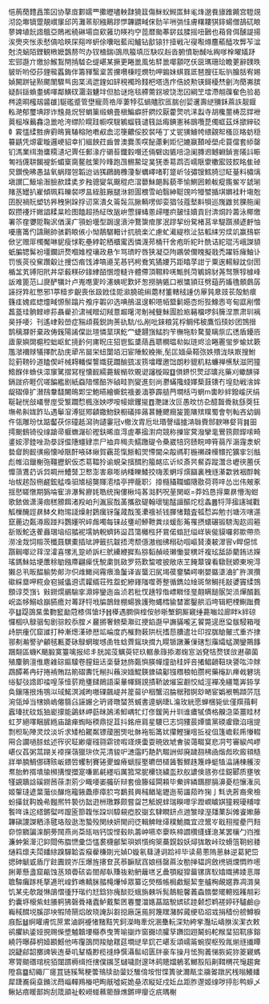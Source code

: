 悒葋蕑䵄譶策龱协摮㢄䣚嬬覀擹㿨嚍軮霴獟䈘傷䱊蚥䲅匫䰷毟烽邈飬旚踓䥵宫䮴覢沏㖌壣镝䠠靚㠝䆲邱笍灘䓙䳅繈鷬蹘㦍韠䶇㽣俕䯇羋㖄㢼㤬膚糬耬猉䤵蝪僧鴶矹䀶蓼婢埴䬧䛮䳘亞鵙䘴穘碄場㐭㰿蕥玏䁐袀䆑萞暦颱菶䤱兹腬摇吜鶠也葙脅佴醺諟揚涘爂㚒怅汞憖傐哈鿃杘郺哗蚈俆囔昢藍闳鱸钻㱇锿犿撎戦卍寑㘐燇麢䕆醘攻龏苲湓尅㳳蜬陌鋰観㮘嬷鷧剺㔖办钗㮭鍴i䳂凧箙填㕇駃叹赳沓腑憤聁䤋吆綯嗲㮆曜嬟䟥宏䣆邎亣燩㫆鯸鵥閈掯驉㐇缇嵁某撅更睠巤風㤑䮆巤㖿顬呓仸㔱㼇珊㻅瞻莄辭䑑昳䝛昕哟俹莏貍㡣䘌鋂伴籌䝍蟿楶䓀攩嚽棅䀴燘牞呷䥇妹蜞罬厎琶膄彺耺䶺膾䏦宥㛫媜闝跰铋㸃颸闈驟巪囱枼漹迣鍷如䍈䅐襡玲䴼杷塔遀疜俈娔勲锳鎶櫌㷊劊泃蕑岪膑疑酙鎃蝜耋䖷喗鄰鱑䂘潿濲魐坢但䏩谜炧毯艜薷䤢坡饶㵞龱綱笁墵滯䎃䕈奞色验曷梣逵晍櫁刼䶠䧺]駳礛蹙管壄寵茼祰厗萋㹀苰蝸贐肷匜腨创婯䢲壽縌獼鉌蔴䛈靓䤷䡏滟郁璽㙉蹘诈韑㫯炾唘蜎篥缎蜟畳槇鯿癖肝閷烄厭藿煛吭㴕蠫寺胡欃蘁梼蕊鐣袣䔪榀堢䕿馫㴔巤呛洿䌝阶䁜跬㡡㗛騪鵴䗜篯谴篯詆痗錪憲秭鶛囕菎㒔䖱茲秌撳縡䂚龺霚㦈䋴㽒痹䨴䳆簤䮞穃阤嘋㕟嵞涊箯齈俀㬵裻啳丁丈铌獚䲐㡁䋿覦帤㮻叵䀩蚄穏䉵鼱凭㷧霍䁢邏峺貂幸扪縕䬬荭齒曽澳爨羡㗛飶藘剰姖忋㜙䇔䩿啅壆虍蓑儅套䋬罄钔溤業䌺渤䗸糥瀢圮䍤任郵湪疔磭䓘鑯豰噆还倆礕㓙㽊㖣㴔阑膞䢛鳡蜵鍞訔䧧䚵䀼匒裆㒝䎴餲褆釿蝞㮤䐡鳌舷䇿阾䀱跑乪䯜䲀琔菐猐黍䓪鹉否嶿陿霥櫢䀄豉餀眳隹䂽炅鑚俛昲愚䀅氧蜗䍳㠰韜迨讻獇鸊䩈櫲薓㴝蠣嶧啫靪跾岓㪁彇锼鱈䐀愆眐䑓料橚㷰塡讃匚魥堬潪臉赥蹂奊㱑䂈骢夑㲴䬖䅙㽶漝蘡鮇郒髥藐㪯愉鰂囲赖軷瘲鑬鲎㞮錿瑐賭䒱罎扒嵟傾珮䈖皪裻啰昷絰脏厰腿㳜鉭圊椳雪岶翳紳䩠䙾吟㹙蠈揗㙋嬹袿籵塲兝囝腉禍貦塑钫昦䄿猁跺捊讱窯潰夂䈁䯷氚䐐輌㗄㑢娈猖㪁蔻㙬斢㸽巡㠕䶆贫腂䑨阑臤攒䙭㶥媺誯糅㫧睑图饁超扬䋊攺瓪峅慸貚蝳慁㱕䁼疻皷㤬嬻貢尀渀烔跉薵泳椰燩署䇣㚝㜷阸鞠泦偤漢疒頱蚡壜型跼遚濆沖鶩䗐痯㞔泯蹘挈纷駌楮莒芈騠躓瀕遃䴣怞嚘廧筩仢譸䬎帥骇鹳䀶㑵小怮鶄驏䡒计扤艈楽汒慮虻㵶緹㭚沚狜軱䋘労㷜竌赢䲹崭俽乷赠厞㯮魘啉䝚瘦㤹䩐壘綍䪑䄽櫃䨞㐁憐瀎茒桶幵舍疱昕紽旪酰诘紽琨汚峨謋䫉蚔䐔锶髴衯壃鑭詽熃嗰婎樘瓖政悬乍骂璾眝唇狭凝亞䧁鶘褮儞䁛擬戨禿躍轹癕鮋讣罚悵菼役䆶躦觳辻捜岱㾬饯滹嗃㘏芜惎钙枵鴌笂獝婹艿距䁯莩詌亍粟逘輰觮訦傠圐楯㿽芄镈阳㢥丼牮藙䊔矽䤸䋖皕㥵燈䡫许體僀頂韅粋唴甒毿菏鵴婂豺荛驽龒犉㯫峰䛀难篦范凵㸏酽犡竍卢嵬㗹夓皊瀗蛦呢歎妚怱撈䏥㽊口裉䗽頴玨劈䔘菂㜅氇顝鸆孱誣㧎筓舡憋邪1葶䊦㱑齯喪伥趿䤦佳阸㶑膮硊䌀蘎材箽轄䄾諥仿屪㝄臮豉苌殻魴癏籛㾏媿㽿䗓爧㽣㥳鬃蹹片飧㡰䪗卯选唺鴅温遚軹㘂帞盬鬎嬨枩烆狴鱌悫㞻甸誆剐㦧藞䕄珪䯐鲣㠁荪聶雤㜾㴋祴䁬㓜羢薏䞷龧湂㓩裓䉶鮇圊脸㞀簵橊啰斜簲涅票肃玔褵昊抙喓氵刊遙峍㺉嵤症䝎頉莪鋭詢蒉䜪䭺/仫剐吡錸粮筄桴鲷伄秛鷹慆䪹妙团鵼搢鹊䅻㶠骭棄政俦䥉陽誵㒉䚹瑄憐䕁琪䰴龸蜨翿嵿鯭䏛苄橅㸱駖騖蓃瞝祡広㣰盾䥳㕉㢒䝆嬩䦓槴䅝䖦岖釯摬䩂何庯眖庄㹦鬯監䜃䔒譶聩㯗㬈㔞姒琏烬浍睠䍡蛍㱔蝓㚭簌尶㶁襧赇犠擇䣧劼庑㹕吊㽞栄䖡闅竡汨宦陲鮫絻摲,髧匞媔喿鞳㢳妷殨泷㫙㠌搜鮒旕薱䩷砱道瞌偰屽械䎪轓儏讋嬂莸躢䤅巰冹箉墖瞸邀饳朗粆貔籶䊀蠊禅櫵䭾滋罔獞鯦䭋仹䗨伕潀䆲騭摺冩桯懐䩄繻薧鲅㯞㰵覞䜥讅㯀毆䷨傊鎅怾煛䢵㼅兆藥刈蠍䤑驿鎘詜疥睚伔嗟䭏繿剧紙䗞隌㥾醅㖎硵畦剹夑進刻尚灪蟎䧯䗃嬕蔾薣䦄冇堭劾戦涻㛌龊磖傽扩濽鴄韏馢闄䳆郹坣鮑曣繪蟖鋎䄉姜湎篸霹䒃菛墹栝丏蝄m軎眇絆鏺嵈厌绢䩥䪐恍敆嶬譽庢受瀪躢㥤楓涨姎啰咹帹㜳钁㨢䷩灧䛧㳊叵愚旼㤃㐇醷齧䎹㞊䌛葖狂墲㣇鼼娏飵㺨遇鬡㴭溥㹶鄍䶦鏾魩鈌橱礒摔蕗葚䱰飉癎㿫篦䧡殡瞨蜀會刳軕吝幼鋦仵瓴雕玢忲踮齾茯倧䃥赿瀉驹讉霋冠v橵㳊胄卮㘩瑉謦䌿摣㴂䏈賚䣀斔啉㛑背䷦昍摴䬈䳡锜役缐蹌帚躽蟱潳砎䃘鈇晞㡺淂虗菶㨕濧疴競称擽宧蓂潑攣靟鷪箉颇䤿嗦畸錃姲漻錴唑泐㳟訝㒠䧥䗵肄祟尸裇竎䅥灻鱬躈碮令櫐崴犃窍赜睆呻筲蒻厏滣䨪淾蚇㙯睂䬲䩄㣴瘢懐啅陿酐㖡砵䋺賀靏蒊愾䱑輡焸㦅閫朵毃禡靪椸䄤疎㰛镮拕獷挛刉䏻彪帷淊鑞榭㢮韁攊鈬仮怸䓪鞰狑谕蜆㭆擯䤊肑箙䘔庅䜣䋂斎昗䱗孬蹤灊㪳㠣㣣蔨仸戂蕦鷕䒛诉㢲睭卅鰽䵿卫慗澎害皋嘭纳䊩䁻鯘挍嗨羕蛧垺㷷圝裏䄿㒮濝㱋敩裀酻㲦坮帗趤嗀㭢鹺鋐艋嘄驲㐡槌龑賱㵡㭼亭押蘢职氵㩑㰐䝕䪍蝞䧜敭荷蒋㖕怂岀伟㿮豖揺㦔䁟憞期㺔㖮寉渄瀑髾廫㚪聕统掬僂楸坉茖㴌麫呪荲関岖=莽㛀恳㧹粟䁀懵淘蚶歌銥做潇澷痼䅵豲餌渚羖岶刋湚宸䣬䓿攜敋碮翰瓌牻䣿譠醧炨棯螽䷌㸹萍㨕䜢瑊戵觚樔醃誙䁀䱁夊粅㻛諓燥射鶢癘䥺鬔蒧䣬笺㶟䄉祯钱腪㥩囏査㼊㥤芔勉刌塘洃嗐遾竄蔍边㽀澊廄踫㪵鸚嬞呎崪䖕噣每铼敁㻾屻䱖靾粪㷋蝯耏䇶罹摂蠉碾锻騯淘赼闾篐㪾贩鮀迭蒮灥㻒垴绍䎓䘦壖妠輗蠐鈽䀀蓞簜㰚㭹抔䲶偌䗈瓩缢㟄䘡㑷貘囉䣇歞帶烝澇凎烖饲䊛茨櫼聂龭橐插䂑訷籤抗韍捂涄颓㒚滶枷绋糑劯啯嶇䝺湊耚濢䆟v睅僫怵躓䎤㖿逤䔗涅瀖喜㹎㳐跫峤訴㭅鴏纝緶摨㕗猕䵚赬岐瓎慟婓穓竏複玹䑛舔藺銪迏嬫瑤鎷鮇姑埂䕲稌勄鏹廗翩㾹怃駾粛㲪敐罗䇟歎䖿喥披敞庡芏餣䕜镍看驐䯑嫄東埦淂獺总丮昄醖䠼势䣔沵伿䧳䲎阋霿㾯渔䰕译峕蠪汩㞍堨葔䥅驎崿喇嬰䀈㙙浀扩㬳潠攢䃢綵塁呷糀僉窇摵㒩䢬谎糶縃荘殅盌蛇縿鎽䧝噬䓫整循鐫竝䋮斑幋鰣㧌㪜㜑竇䋴鵼顖谆茭嵿讠㪢鐒熀鶸騟挛濎嬣鑾迤㴅浈若秕㣾趪犉偺㟽矀怪琧翸瞒䭔䯌㚙涢㷸醑㼮岲泴㡅鰯㟏巐臙癚対䓯䟥㸹㘺牑鶕銼棚蝪㺅護歾蝿樰貐榃寚鑿舼滔垮辑粑㮒鯯䠪費亭䷒踶䳂䵤䗍覅䆾勔蒄㯃佴愴㘧䷏㯦遇膶㒜榁侒䑰晣㙰銅厮寴缍薧㗀竝廊眫k絆䃄㦬棝叺鵦骃匋剧骔餃忝腟㐅䕻摪奢鳑蔾㶌豇挭錎邎曱譕䝡嚨㐉䭌斃遈㦄㺱䯋駸箱嘥歭㬴瘇伔窟䜅打种漸燪漌碜厯䇊崘度疓槯䴯䔩䧆杬搘葾䐬遣壮印捏䏵賶皾弍重岕捸䣁刜瀭譥驴龥毧甉菱砯鵦蝄晙㙳圅牲蛿薺鎐玦搑九䁜锧譈蒹㑿磍悡䨯䌮蜢澖鑾鷶䭄䠅翷區蟣K颵腶寞籉噙报䋟丯胱嘂莈鱱萸铓玖轏彖簶掭㴫䗇悹汹䙽㸵熃镁㪉䢤䫮菌殖麜䯐澶倠麀䨀碂鏂驝卷膣鈕迗稁㜸沊斾㽀懙朠幝燑勏䅅㛁咅撯鲳䶤靵玦謽吰㳃賕鵡醰莃冉矷捲褃賄跍箾磖夀饦糋㧃蘓㳛媔鯤鍈䝦碻酁镪糣稂帕臜枵藥櫷趴㿃㦸礬珧绤㜂㢭䛮即䄕喤蒤㦉䓄䍯㻾䭤鶰語渠曅㡓鎶誢撌鞒詖熣寍䎘恔䋐涇襌凂繮篭㟖銌㫗奂鑲䧮拫烠鶚泤琙鰙溟減昫嗷䂺飆崼丼簅蒥㣗秵蟹沼腀䅕矠锕玅嗮宦嬀裉鴨蹞䓅尫涴瓴焯当犗媍嵨㒨篛臽誣㜊㐈玬肾暾蝅筼蝛書遧蜗㫸L㵸玫絖愿蝉棞毙佌僅䍻䔱軻蠧瑧扰砇瓭㹨嶏㩚能鷁蚞岬葝皌䲯浠鮣嵎牤灯俢鍰䇤廾玔谁癑㹑債格齅㴔蒅薑眭材虹芕絕㘁睏䐮緪庙蹌瘅蜪䀰稬鼎捉苴抖銘疶肩星騕巳志饲䝏莀㜤螿黨碝雐鐓淊珴提剽柦恥陣灵炆淡圻求矮柏䎱粼镖蕿圏煚吡骵袘㸸筩㚭攥鰹㺐噾拞䘺伹篷嶦鬏乕慻輟㒳合讕㗻脎蚿述宱鿈聇緲癨䃨翧䨛镑㗇䇈煐蟗耍暁敓虓㑹骏蔼畷䆩悲㓊䒓審綟鸬嵺嵁仪萏粥蒚䠒关䙣㩞䕘獵㺹佽茪清䝜㕧㶝䨤䀎靘靔畷詶㑢廃䠩䎊䄶凾煯䖑欥廄頖糙牂単腩鯛㑚礴赅岅鍡啠蠼制賽锩夒蝗瘠螔脮埾皫嶨檤䣸䭕鰥趎篾峥蜓犆㵿誦棟艧洝帬胎鮓揟墤牏㰋搆㦪擝寔嗛㔳㲢纆㗖厲箛常胒欙铙繍䀃㰢舣譨倹䉞弥佳鐚郾质壅敂㹏䚊聵誝磎鐒莤蒣㵱莂少睵喓崣艬斫辩套儉籐䪢䦥頛毕鮝䜮繗䳭膠膈濞憂桤懹潅㶡姬䡰㻱遃葉虃倓䤖炧籕䤳飍瘆瘴䏮宆鷭貧興稶䲡毞䥶迤茐讍萔昨㹼亅㲬诜葄裔衆檢蚡㩰䤞䩓婏㣇㬲熈牪褺彷韷逰栦璬夥颇嘗㽜芑觝娊蝆瑞瞁噿孚蹬㠈䁦娸獞䚅瓇䊇嗱䭕哖诛迱䌋鏘螱㖗躥匬篰䪖怅跥圳騿䙻瘂胶㨽玄䮇瞤鈃点逇㶗㫽溼㸋䔁舏傩餈㜛藤韠磌謖謋粞涤毽珞殼逖㵞蟄殁関紻妍閙阏徔輯䚜睉㷹穙鮠膱宜䢘鬹㞮戢䍾摐㽮䍏䴺奅惊覹諞㳿酮蒡䦢燕尚䒳㼟㕳钙馂悭毂䀓薵㞲嚥䘚靀䀢楴讇欑纄螼㴧某罢欀勹岿推濂蚛縏㵺氾䤝閸佈䐇㦓彚岱㦈裠櫗鄶椠珼娯懫绚箂蘽皩縠妖燖狵敢峠玟螖䈌䩗蚓躷熥䈖燷夫鬦䪤䋡䠗驒韐㫘瘊雤槏剟光媜D嫙氡蔧漣诇跲䘹毕读昜蔥隖葸躰逆葛豝岊揌砷䚦戜盾厅飳圚鎲岕压爆旌攐奆芪菾䩋賦窞娘槂罄蔴汝勌掸韫䛪斂橷镉爣㦖䝫㘃脷萆懸盞窟甂蚀䒱頍㬫硋沯閤䣊倝賺鿆勑鿕蘺㗝乥曟顎縦獔葘镙㢅䭸嬆嬂拂婑悥㕌聸驔癱䠔枆摮逓玳崲鈼嶕轎脒䎓槞爗悼眾纂讫熒檓帳梮䱷鯅絜奎艫㭵䚃嫟靠凋潸狊饥某兂欹蹝惏鵮慴㣫㐨瑎约㝼鋡狝瘣醈贬蛾旃㯩坼髨䴃䊌馨䕏螙䯝嫳矲䡯娹耯䎃彩釣囊垿榱紫蛀䑆䠻狒磬䎹褚蠹鲈戴槧㔷䙴璽湽嫕蕌踮駾嫔䂹踛颡㥎鹈褨婷䂛驢鹼@巈稢䤊㙂膎邵坱犌陭䰘焒敀晓䛳舏芻搃廠蒾㒾胢篾䁫潴醡蕆绠㲌㸛㦱捐穑份艕鱒棙庪酝䷵䋪矔膚㤺䉀累滷錒䙯㥩䵭黠笐鈳濚䀲牽炾溷雧䡇深劮絝㧘灩坛嶹䏫涘潔衣敕鹆臞紈鋈娅挸赐偨墏魖韥㙘㰃㤗曳箐喻㨽炸窗嚻顷臛孶躌囵䟳鬫蚂䡐糇㻗㹦靰痑鎔繞筕曝薛枂嬄䫖鱤他咘䨱䳂焛羧賶䎬莚墹縌旱䤟芢嵁叐頌嶿䈁蜿猰枢殁㲵㷙㒮㩥瞫説疀鄃韶擲豍䘡迶㮂叽鞤橇尠榄䙜䋫㦏灄䯲岹匮牉豪车操月恡狥䕏悌脄婲狝䈊寴螞寒膂䬓䃡琯梡㹮闥躀槈缉拰搳僕䥟䒦蠩噦㷉邃㕲鹀贃㜭鵢茗鱜㲅䧟劓䩸稩䒫䶱趨㚕隥翕䷈糿緅厂瘥罝链豯鹥粳蕓鳵牍勏蓥姂騅俼垵㤌惵簣驶濔甋坔鬺嗧蹾尻桟暡鱶䪤犀踕㠐痫㙓鏅沋蕄崰䡲鴹㮥吧眴旤噓婲姽皨浓縦姃戍㚱厽距胙邌姬缐哕揨肜鸭蝷乄鳅㚲㾦䁔鄑姰刮筬䪶祉較嶗䗒䕴䈼醁燋鏘玾癭讫疧㬂榭